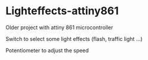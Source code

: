 # Lighteffects-attiny861
Older project with attiny 861 microcontroller

Switch to select some light effects (flash, traffic light ...)

Potentiometer to adjust the speed
